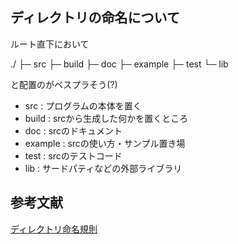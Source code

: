 ## ディレクトリの命名について

ルート直下において

./
├─ src
├─ build
├─ doc
├─ example
├─ test
└─ lib

と配置のがベスプラそう(?)

- src     : プログラムの本体を置く
- build   : srcから生成した何かを置くところ
- doc     : srcのドキュメント
- example : srcの使い方・サンプル置き場
- test    : srcのテストコード
- lib     : サードパティなどの外部ライブラリ

## 参考文献
[ディレクトリ命名規則](https://tkitao.hatenablog.com/entry/2014/03/29/105531)